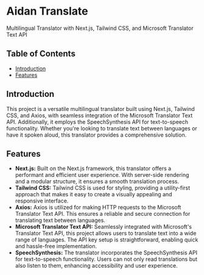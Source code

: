 # Aidan Translate

Multilingual Translator with Next.js, Tailwind CSS, and Microsoft Translator Text API

## Table of Contents

- [Introduction](#introduction)
- [Features](#features)

## Introduction

This project is a versatile multilingual translator built using Next.js, Tailwind CSS, and Axios, with seamless integration of the Microsoft Translator Text API. Additionally, it employs the SpeechSynthesis API for text-to-speech functionality. Whether you're looking to translate text between languages or have it spoken aloud, this translator provides a comprehensive solution.

## Features

- **Next.js:** Built on the Next.js framework, this translator offers a performant and efficient user experience. With server-side rendering and a modular structure, it ensures a smooth translation process.
- **Tailwind CSS:** Tailwind CSS is used for styling, providing a utility-first approach that makes it easy to create a visually appealing and responsive interface.
- **Axios:** Axios is utilized for making HTTP requests to the Microsoft Translator Text API. This ensures a reliable and secure connection for translating text between languages.
- **Microsoft Translator Text API:** Seamlessly integrated with Microsoft's Translator Text API, this project allows users to translate text into a wide range of languages. The API key setup is straightforward, enabling quick and hassle-free implementation.
- **SpeechSynthesis:** The translator incorporates the SpeechSynthesis API for text-to-speech functionality. Users can not only read translations but also listen to them, enhancing accessibility and user experience.
